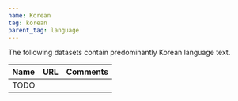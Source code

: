 ```yaml
---
name: Korean
tag: korean
parent_tag: language
---
```


The following datasets contain predominantly Korean language text.

| Name | URL | Comments |
| :--- | :-- | :------- |
| TODO | |

